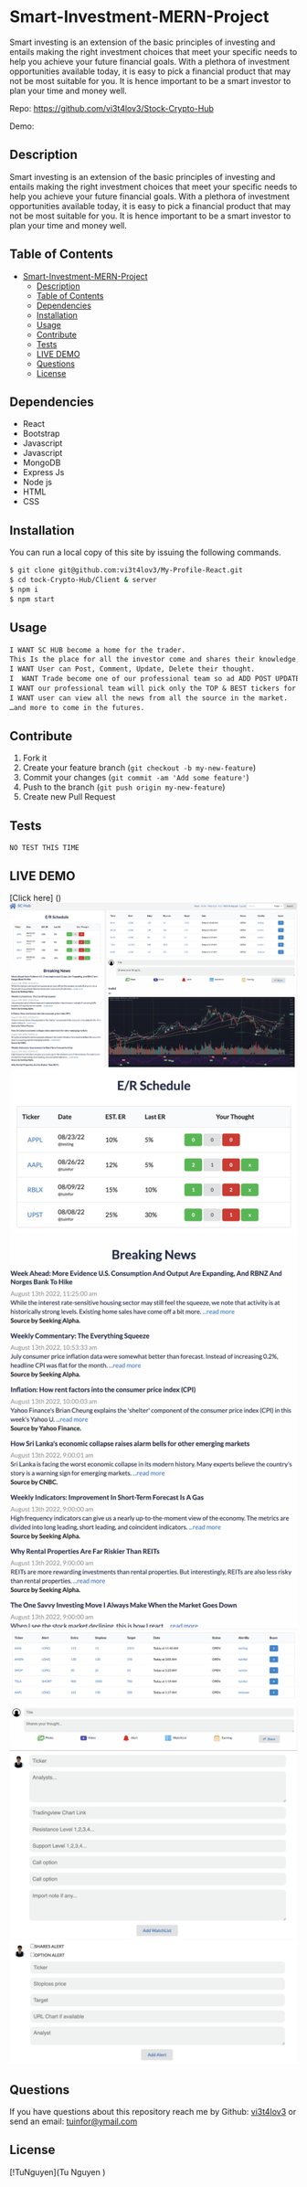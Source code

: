 # Smart-Investment-MERN-Project
Smart investing is an extension of the basic principles of investing and entails making the right investment choices that meet your specific needs to help you achieve your future financial goals. With a plethora of investment opportunities available today, it is easy to pick a financial product that may not be most suitable for you. It is hence important to be a smart investor to plan your time and money well.

Repo: https://github.com/vi3t4lov3/Stock-Crypto-Hub

Demo: 
## Description
Smart investing is an extension of the basic principles of investing and entails making the right investment choices that meet your specific needs to help you achieve your future financial goals. With a plethora of investment opportunities available today, it is easy to pick a financial product that may not be most suitable for you. It is hence important to be a smart investor to plan your time and money well.

## Table of Contents

- [Smart-Investment-MERN-Project](#smart-investment-mern-project)
  - [Description](#description)
  - [Table of Contents](#table-of-contents)
  - [Dependencies](#dependencies)
  - [Installation](#installation)
  - [Usage](#usage)
  - [Contribute](#contribute)
  - [Tests](#tests)
  - [LIVE DEMO](#live-demo)
  - [Questions](#questions)
  - [License](#license)

## Dependencies

- React
- Bootstrap
- Javascript
- Javascript
- MongoDB
- Express Js
- Node js 
- HTML
- CSS


## Installation

You can run a local copy of this site by issuing the following commands.

```bash
$ git clone git@github.com:vi3t4lov3/My-Profile-React.git
$ cd tock-Crypto-Hub/Client & server
$ npm i
$ npm start
```

## Usage

```md
I WANT SC HUB become a home for the trader.
This Is the place for all the investor come and shares their knowledge, technical about stock & crypto on the markets. 
I WANT User can Post, Comment, Update, Delete their thought.
I  WANT Trade become one of our professional team so ad ADD POST UPDATE the ALERTS, WATCHLIST, HOT EARNING
I WANT our professional team will pick only the TOP & BEST tickers for user. So users can review & make decision on their invest.
I WANT user can view all the news from all the source in the market.
…and more to come in the futures.

```

## Contribute

1. Fork it
2. Create your feature branch (`git checkout -b my-new-feature`)
3. Commit your changes (`git commit -am 'Add some feature'`)
4. Push to the branch (`git push origin my-new-feature`)
5. Create new Pull Request

## Tests

```
NO TEST THIS TIME
```

## LIVE DEMO

[Click here] () 
![imagename](./screenshoot//img1.png) 
![imagename](./screenshoot//img2.png) 
![imagename](./screenshoot//img3.png) 
![imagename](./screenshoot//img4.png) 
![imagename](./screenshoot//img5.png) 
![imagename](./screenshoot//img6.png) 
## Questions

If you have questions about this repository reach me by Github: [vi3t4lov3](https://github.com/vi3t4lov3)
or send an email: tuinfor@ymail.com

## License

[!TuNguyen](Tu Nguyen )


